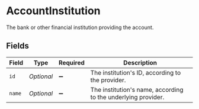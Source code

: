 # AccountInstitution

The bank or other financial institution providing the account.


## Fields

| Field                                                         | Type                                                          | Required                                                      | Description                                                   |
| ------------------------------------------------------------- | ------------------------------------------------------------- | ------------------------------------------------------------- | ------------------------------------------------------------- |
| `id`                                                          | *Optional<String>*                                            | :heavy_minus_sign:                                            | The institution's ID, according to the provider.              |
| `name`                                                        | *Optional<String>*                                            | :heavy_minus_sign:                                            | The institution's name, according to the underlying provider. |